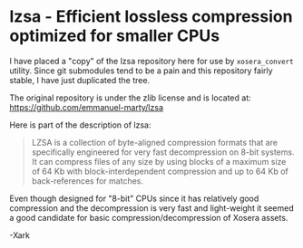 # lzsa - Efficient lossless compression optimized for smaller CPUs

I have placed a "copy" of the lzsa repository here for use by `xosera_convert` utility.
Since git submodules tend to be a pain and this repository fairly stable, I have just duplicated the tree.

The original repository is under the zlib license and is located at: <https://github.com/emmanuel-marty/lzsa>

Here is part of the description of lzsa:

> LZSA is a collection of byte-aligned compression formats that are specifically engineered for very fast decompression on 8-bit systems. It can compress files of any size by using blocks of a maximum size of 64 Kb with block-interdependent compression and up to 64 Kb of back-references for matches.

Even though designed for "8-bit" CPUs since it has relatively good compression and the decompression is very fast and light-weight it seemed a good candidate for basic compression/decompression of Xosera assets.

-Xark

